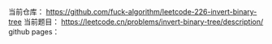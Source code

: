 当前仓库： https://github.com/fuck-algorithm/leetcode-226-invert-binary-tree
当前题目： https://leetcode.cn/problems/invert-binary-tree/description/
github pages：
